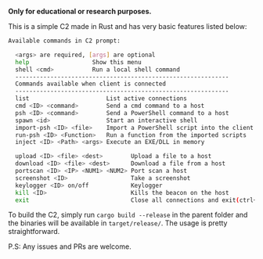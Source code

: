 **Only for educational or research purposes.**

This is a simple C2 made in Rust and has very basic features listed below:

```bash
Available commands in C2 prompt:

  <args> are required, [args] are optional
  help                  Show this menu
  shell <cmd>           Run a local shell command
  ------------------------------------------------------------- 
  Commands available when client is connected
  ------------------------------------------------------------- 
  list                      List active connections
  cmd <ID> <command>        Send a cmd command to a host
  psh <ID> <command>        Send a PowerShell command to a host
  spawn <id>                Start an interactive shell
  import-psh <ID> <file>    Import a PowerShell script into the client
  run-psh <ID> <Function>   Run a function from the imported scripts
  inject <ID> <Path> <args> Execute an EXE/DLL in memory

  upload <ID> <file> <dest>        Upload a file to a host
  download <ID> <file> <dest>      Download a file from a host
  portscan <ID> <IP> <NUM1> <NUM2> Port scan a host
  screenshot <ID>                  Take a screenshot
  keylogger <ID> on/off            Keylogger
  kill <ID>                        Kills the beacon on the host
  exit                             Close all connections and exit(ctrl+d)
```
To build the C2, simply run `cargo build --release` in the parent folder and the binaries will be available in `target/release/`.
The usage is pretty straightforward.

P.S: Any issues and PRs are welcome.